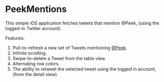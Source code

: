# PeekMentions

This simple iOS application fetches tweets that mention @Peek, (using the logged-in Twitter account).

Features:

1. Pull-to-refresh a new set of Tweets mentioning [@Peek][1].
2. Infinite scrolling.
3. Swipe-to-delete a Tweet from the table view.
4. Alternating row colors.
5. The ability to retweet the selected tweet using the logged in account, (from the detail view).

[1]: https://twitter.com/search?q=%40Peek
